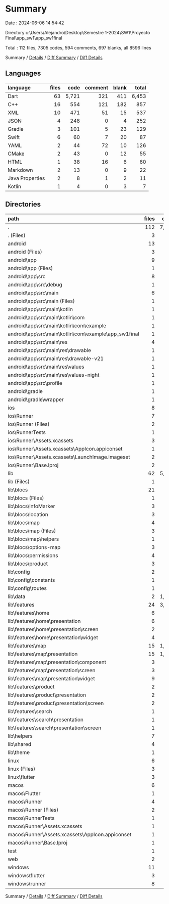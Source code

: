# Summary

Date : 2024-06-06 14:54:42

Directory c:\\Users\\Alejandro\\Desktop\\Semestre 1-2024\\SW1\\Proyecto Final\\app_sw1\\app_sw1final

Total : 112 files,  7305 codes, 594 comments, 697 blanks, all 8596 lines

Summary / [Details](details.md) / [Diff Summary](diff.md) / [Diff Details](diff-details.md)

## Languages
| language | files | code | comment | blank | total |
| :--- | ---: | ---: | ---: | ---: | ---: |
| Dart | 63 | 5,721 | 321 | 411 | 6,453 |
| C++ | 16 | 554 | 121 | 182 | 857 |
| XML | 10 | 471 | 51 | 15 | 537 |
| JSON | 4 | 248 | 0 | 4 | 252 |
| Gradle | 3 | 101 | 5 | 23 | 129 |
| Swift | 6 | 60 | 7 | 20 | 87 |
| YAML | 2 | 44 | 72 | 10 | 126 |
| CMake | 2 | 43 | 0 | 12 | 55 |
| HTML | 1 | 38 | 16 | 6 | 60 |
| Markdown | 2 | 13 | 0 | 9 | 22 |
| Java Properties | 2 | 8 | 1 | 2 | 11 |
| Kotlin | 1 | 4 | 0 | 3 | 7 |

## Directories
| path | files | code | comment | blank | total |
| :--- | ---: | ---: | ---: | ---: | ---: |
| . | 112 | 7,305 | 594 | 697 | 8,596 |
| . (Files) | 3 | 54 | 72 | 17 | 143 |
| android | 13 | 180 | 55 | 40 | 275 |
| android (Files) | 3 | 53 | 0 | 12 | 65 |
| android\\app | 9 | 122 | 54 | 27 | 203 |
| android\\app (Files) | 1 | 51 | 5 | 12 | 68 |
| android\\app\\src | 8 | 71 | 49 | 15 | 135 |
| android\\app\\src\\debug | 1 | 3 | 4 | 1 | 8 |
| android\\app\\src\\main | 6 | 65 | 41 | 13 | 119 |
| android\\app\\src\\main (Files) | 1 | 35 | 9 | 4 | 48 |
| android\\app\\src\\main\\kotlin | 1 | 4 | 0 | 3 | 7 |
| android\\app\\src\\main\\kotlin\\com | 1 | 4 | 0 | 3 | 7 |
| android\\app\\src\\main\\kotlin\\com\\example | 1 | 4 | 0 | 3 | 7 |
| android\\app\\src\\main\\kotlin\\com\\example\\app_sw1final | 1 | 4 | 0 | 3 | 7 |
| android\\app\\src\\main\\res | 4 | 26 | 32 | 6 | 64 |
| android\\app\\src\\main\\res\\drawable | 1 | 4 | 7 | 2 | 13 |
| android\\app\\src\\main\\res\\drawable-v21 | 1 | 4 | 7 | 2 | 13 |
| android\\app\\src\\main\\res\\values | 1 | 9 | 9 | 1 | 19 |
| android\\app\\src\\main\\res\\values-night | 1 | 9 | 9 | 1 | 19 |
| android\\app\\src\\profile | 1 | 3 | 4 | 1 | 8 |
| android\\gradle | 1 | 5 | 1 | 1 | 7 |
| android\\gradle\\wrapper | 1 | 5 | 1 | 1 | 7 |
| ios | 8 | 229 | 4 | 13 | 246 |
| ios\\Runner | 7 | 222 | 2 | 9 | 233 |
| ios\\Runner (Files) | 2 | 13 | 0 | 3 | 16 |
| ios\\RunnerTests | 1 | 7 | 2 | 4 | 13 |
| ios\\Runner\\Assets.xcassets | 3 | 148 | 0 | 4 | 152 |
| ios\\Runner\\Assets.xcassets\\AppIcon.appiconset | 1 | 122 | 0 | 1 | 123 |
| ios\\Runner\\Assets.xcassets\\LaunchImage.imageset | 2 | 26 | 0 | 3 | 29 |
| ios\\Runner\\Base.lproj | 2 | 61 | 2 | 2 | 65 |
| lib | 62 | 5,707 | 311 | 404 | 6,422 |
| lib (Files) | 1 | 75 | 0 | 6 | 81 |
| lib\\blocs | 21 | 752 | 33 | 154 | 939 |
| lib\\blocs (Files) | 1 | 0 | 0 | 1 | 1 |
| lib\\blocs\\infoMarker | 3 | 125 | 6 | 27 | 158 |
| lib\\blocs\\location | 3 | 78 | 2 | 22 | 102 |
| lib\\blocs\\map | 4 | 255 | 12 | 38 | 305 |
| lib\\blocs\\map (Files) | 3 | 241 | 12 | 34 | 287 |
| lib\\blocs\\map\\helpers | 1 | 14 | 0 | 4 | 18 |
| lib\\blocs\\options-map | 3 | 78 | 6 | 19 | 103 |
| lib\\blocs\\permissions | 4 | 169 | 6 | 34 | 209 |
| lib\\blocs\\product | 3 | 47 | 1 | 13 | 61 |
| lib\\config | 2 | 88 | 16 | 7 | 111 |
| lib\\config\\constants | 1 | 73 | 16 | 5 | 94 |
| lib\\config\\routes | 1 | 15 | 0 | 2 | 17 |
| lib\\data | 2 | 1,128 | 125 | 21 | 1,274 |
| lib\\features | 24 | 3,066 | 80 | 150 | 3,296 |
| lib\\features\\home | 6 | 472 | 11 | 40 | 523 |
| lib\\features\\home\\presentation | 6 | 472 | 11 | 40 | 523 |
| lib\\features\\home\\presentation\\screen | 2 | 187 | 7 | 14 | 208 |
| lib\\features\\home\\presentation\\widget | 4 | 285 | 4 | 26 | 315 |
| lib\\features\\map | 15 | 1,327 | 55 | 90 | 1,472 |
| lib\\features\\map\\presentation | 15 | 1,327 | 55 | 90 | 1,472 |
| lib\\features\\map\\presentation\\component | 3 | 160 | 4 | 16 | 180 |
| lib\\features\\map\\presentation\\screen | 3 | 194 | 9 | 16 | 219 |
| lib\\features\\map\\presentation\\widget | 9 | 973 | 42 | 58 | 1,073 |
| lib\\features\\product | 2 | 537 | 4 | 14 | 555 |
| lib\\features\\product\\presentation | 2 | 537 | 4 | 14 | 555 |
| lib\\features\\product\\presentation\\screen | 2 | 537 | 4 | 14 | 555 |
| lib\\features\\search | 1 | 730 | 10 | 6 | 746 |
| lib\\features\\search\\presentation | 1 | 730 | 10 | 6 | 746 |
| lib\\features\\search\\presentation\\screen | 1 | 730 | 10 | 6 | 746 |
| lib\\helpers | 7 | 303 | 15 | 44 | 362 |
| lib\\shared | 4 | 207 | 12 | 20 | 239 |
| lib\\theme | 1 | 88 | 30 | 2 | 120 |
| linux | 6 | 122 | 27 | 44 | 193 |
| linux (Files) | 3 | 86 | 18 | 27 | 131 |
| linux\\flutter | 3 | 36 | 9 | 17 | 62 |
| macos | 6 | 452 | 5 | 16 | 473 |
| macos\\Flutter | 1 | 14 | 3 | 4 | 21 |
| macos\\Runner | 4 | 431 | 0 | 8 | 439 |
| macos\\Runner (Files) | 2 | 20 | 0 | 6 | 26 |
| macos\\RunnerTests | 1 | 7 | 2 | 4 | 13 |
| macos\\Runner\\Assets.xcassets | 1 | 68 | 0 | 1 | 69 |
| macos\\Runner\\Assets.xcassets\\AppIcon.appiconset | 1 | 68 | 0 | 1 | 69 |
| macos\\Runner\\Base.lproj | 1 | 343 | 0 | 1 | 344 |
| test | 1 | 14 | 10 | 7 | 31 |
| web | 2 | 73 | 16 | 7 | 96 |
| windows | 11 | 474 | 94 | 149 | 717 |
| windows\\flutter | 3 | 46 | 9 | 17 | 72 |
| windows\\runner | 8 | 428 | 85 | 132 | 645 |

Summary / [Details](details.md) / [Diff Summary](diff.md) / [Diff Details](diff-details.md)